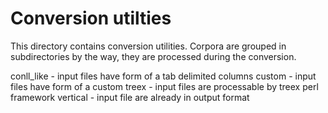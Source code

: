 # Conversion utilties

This directory contains conversion utilities.
Corpora are grouped in subdirectories by the way, they are processed during the conversion.

conll_like - input files have form of a tab delimited columns
custom - input files have form of a custom
treex - input files are processable by treex perl framework
vertical - input file are already in output format

